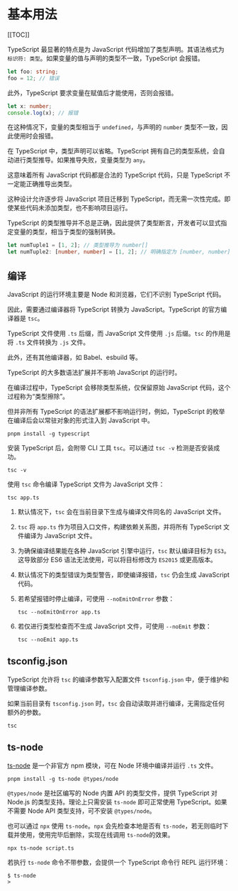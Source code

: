 # 基本用法

[[TOC]]

TypeScript 最显著的特点是为 JavaScript 代码增加了类型声明。其语法格式为 `标识符: 类型`。如果变量的值与声明的类型不一致，TypeScript 会报错。

```ts
let foo: string;
foo = 12; // 错误
```

此外，TypeScript 要求变量在赋值后才能使用，否则会报错。

```ts
let x: number;
console.log(x); // 报错
```

在这种情况下，变量的类型相当于 `undefined`，与声明的 `number` 类型不一致，因此使用时会报错。



在 TypeScript 中，类型声明可以省略。TypeScript 拥有自己的类型系统，会自动进行类型推导。如果推导失败，变量类型为 `any`。

这意味着所有 JavaScript 代码都是合法的 TypeScript 代码，只是 TypeScript 不一定能正确推导出类型。

这种设计允许逐步将 JavaScript 项目迁移到 TypeScript，而无需一次性完成。即使某些代码未添加类型，也不影响项目运行。



TypeScript 的类型推导并不总是正确，因此提供了类型断言，开发者可以显式指定变量的类型，相当于类型的强制转换。

```ts
let numTuple1 = [1, 2]; // 类型推导为 number[]
let numTuple2: [number, number] = [1, 2]; // 明确指定为 [number, number]
```



## 编译

JavaScript 的运行环境主要是 Node 和浏览器，它们不识别 TypeScript 代码。

因此，需要通过编译器将 TypeScript 转换为 JavaScript。TypeScript 的官方编译器是 `tsc`。

TypeScript 文件使用 `.ts` 后缀，而 JavaScript 文件使用 `.js` 后缀。`tsc` 的作用是将 `.ts` 文件转换为 `.js` 文件。

此外，还有其他编译器，如 Babel、esbuild 等。



TypeScript 的大多数语法扩展并不影响 JavaScript 的运行时。

在编译过程中，TypeScript 会移除类型系统，仅保留原始 JavaScript 代码，这个过程称为“类型擦除”。

但并非所有 TypeScript 的语法扩展都不影响运行时，例如，TypeScript 的枚举在编译后会以常驻对象的形式注入到 JavaScript 中。

```shell
pnpm install -g typescript
```

安装 TypeScript 后，会附带 CLI 工具 `tsc`。可以通过 `tsc -v` 检测是否安装成功。

```shell
tsc -v
```

使用 `tsc` 命令编译 TypeScript 文件为 JavaScript 文件：

```shell
tsc app.ts
```

1. 默认情况下，`tsc` 会在当前目录下生成与编译文件同名的 JavaScript 文件。
2. `tsc` 将 `app.ts` 作为项目入口文件，构建依赖关系图，并将所有 TypeScript 文件编译为 JavaScript 文件。
3. 为确保编译结果能在各种 JavaScript 引擎中运行，`tsc` 默认编译目标为 `ES3`。这导致部分 ES6 语法无法使用，可以将目标修改为 `ES2015` 或更高版本。
4. 默认情况下的类型错误为类型警告，即使编译报错，`tsc` 仍会生成 JavaScript 代码。
5. 若希望报错时停止编译，可使用 `--noEmitOnError` 参数：

   ```shell
   tsc --noEmitOnError app.ts
   ```

6. 若仅进行类型检查而不生成 JavaScript 文件，可使用 `--noEmit` 参数：

   ```shell
   tsc --noEmit app.ts
   ```



## tsconfig.json

TypeScript 允许将 `tsc` 的编译参数写入配置文件 `tsconfig.json` 中，便于维护和管理编译参数。

如果当前目录有 `tsconfig.json` 时，`tsc` 会自动读取并进行编译，无需指定任何额外的参数。

```shell
tsc
```



## ts-node

[ts-node](https://typestrong.org/ts-node/) 是一个非官方 npm 模块，可在 Node 环境中编译并运行 `.ts` 文件。

```shell
pnpm install -g ts-node @types/node
```

`@types/node` 是社区编写的 Node 内置 API 的类型文件，提供 TypeScript 对 Node.js 的类型支持。理论上只需安装 `ts-node` 即可正常使用 TypeScript。如果不需要 Node API 类型支持，可不安装 `@types/node`。

也可以通过 `npx` 使用 `ts-node`。`npx` 会先检查本地是否有 `ts-node`，若无则临时下载并使用，使用完毕后删除，实现在线调用 `ts-node`的效果。

```shell
npx ts-node script.ts
```

若执行 `ts-node` 命令不带参数，会提供一个 TypeScript 命令行 REPL 运行环境：

```shell
$ ts-node
>
```
